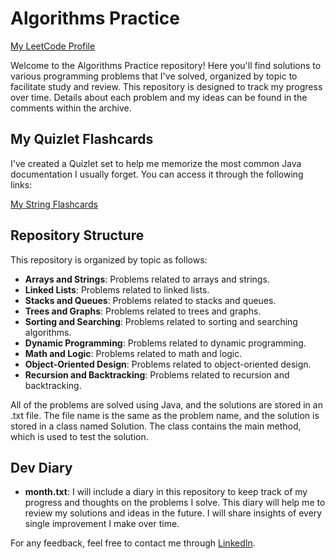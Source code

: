 # Algorithms Practice

[My LeetCode Profile](https://leetcode.com/u/henriquecmarchiori/)

Welcome to the Algorithms Practice repository! Here you'll find solutions to various programming problems that I've solved, organized by topic to facilitate study and review. This repository is designed to track my progress over time. Details about each problem and my ideas can be found in the comments within the archive.

## My Quizlet Flashcards 
I've created a Quizlet set to help me memorize the most common Java documentation I usually forget. You can access it through the following links:

[My String Flashcards](https://quizlet.com/br/931067527/strings-flash-cards/?i=4bshil&x=1jqt)


## Repository Structure

This repository is organized by topic as follows:

- **Arrays and Strings**: Problems related to arrays and strings.
- **Linked Lists**: Problems related to linked lists.
- **Stacks and Queues**: Problems related to stacks and queues.
- **Trees and Graphs**: Problems related to trees and graphs.
- **Sorting and Searching**: Problems related to sorting and searching algorithms.
- **Dynamic Programming**: Problems related to dynamic programming.
- **Math and Logic**: Problems related to math and logic.
- **Object-Oriented Design**: Problems related to object-oriented design.
- **Recursion and Backtracking**: Problems related to recursion and backtracking.

All of the problems are solved using Java, and the solutions are stored in an .txt file. The file name is the same as the problem name, and the solution is stored in a class named Solution. The class contains the main method, which is used to test the solution.

## Dev Diary
- **month.txt**: I will include a diary in this repository to keep track of my progress and thoughts on the problems I solve. This diary will help me to review my solutions and ideas in the future. I will share insights of every single improvement I make over time.


For any feedback, feel free to contact me through [LinkedIn](https://www.linkedin.com/in/henriquemarchiori/).
